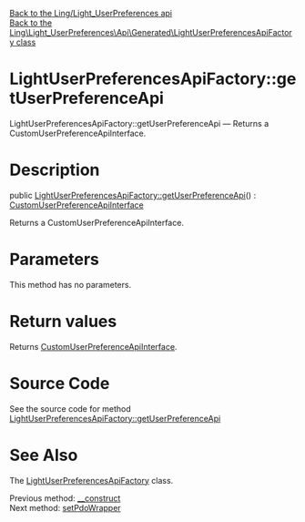 [Back to the Ling/Light_UserPreferences api](https://github.com/lingtalfi/Light_UserPreferences/blob/master/doc/api/Ling/Light_UserPreferences.md)<br>
[Back to the Ling\Light_UserPreferences\Api\Generated\LightUserPreferencesApiFactory class](https://github.com/lingtalfi/Light_UserPreferences/blob/master/doc/api/Ling/Light_UserPreferences/Api/Generated/LightUserPreferencesApiFactory.md)


LightUserPreferencesApiFactory::getUserPreferenceApi
================



LightUserPreferencesApiFactory::getUserPreferenceApi — Returns a CustomUserPreferenceApiInterface.




Description
================


public [LightUserPreferencesApiFactory::getUserPreferenceApi](https://github.com/lingtalfi/Light_UserPreferences/blob/master/doc/api/Ling/Light_UserPreferences/Api/Generated/LightUserPreferencesApiFactory/getUserPreferenceApi.md)() : [CustomUserPreferenceApiInterface](https://github.com/lingtalfi/Light_UserPreferences/blob/master/doc/api/Ling/Light_UserPreferences/Api/Custom/Interfaces/CustomUserPreferenceApiInterface.md)




Returns a CustomUserPreferenceApiInterface.




Parameters
================

This method has no parameters.


Return values
================

Returns [CustomUserPreferenceApiInterface](https://github.com/lingtalfi/Light_UserPreferences/blob/master/doc/api/Ling/Light_UserPreferences/Api/Custom/Interfaces/CustomUserPreferenceApiInterface.md).








Source Code
===========
See the source code for method [LightUserPreferencesApiFactory::getUserPreferenceApi](https://github.com/lingtalfi/Light_UserPreferences/blob/master/Api/Generated/LightUserPreferencesApiFactory.php#L49-L55)


See Also
================

The [LightUserPreferencesApiFactory](https://github.com/lingtalfi/Light_UserPreferences/blob/master/doc/api/Ling/Light_UserPreferences/Api/Generated/LightUserPreferencesApiFactory.md) class.

Previous method: [__construct](https://github.com/lingtalfi/Light_UserPreferences/blob/master/doc/api/Ling/Light_UserPreferences/Api/Generated/LightUserPreferencesApiFactory/__construct.md)<br>Next method: [setPdoWrapper](https://github.com/lingtalfi/Light_UserPreferences/blob/master/doc/api/Ling/Light_UserPreferences/Api/Generated/LightUserPreferencesApiFactory/setPdoWrapper.md)<br>


